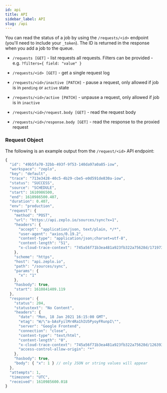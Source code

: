 ```yaml
---
id: api
title: API
sidebar_label: API
slug: /api
---
```


You can read the status of a job by using the `/requests/<id>` endpoint (you'll need to include your `_token`). The ID is returned in the response when you add a job to the queue.

  * `/requests [GET]` - list requests all requests. Filters can be provided - e.g. `?filters={ field: "value" }`
  
  * `/requests/<id> [GET]` - get a single request log

  * `/requests/<id>/inactive [PATCH]` - pause a request, only allowed if job is in `pending` or `active` state
  
  * `/requests/<id>/active [PATCH]` - unpause a request, only allowed if job is in `inactive`

  * `/requests/<id>/request.body [GET]` - read the request body
  
  * `/requests/<id>/response.body [GET]` - read the response to the proxied request


### Request Object

The following is an example output from the `/request/<id>` API endpoint:

```js
{
  "id": "49b5fa70-32bb-493f-9f53-140da97a0a85-iow",
  "workspace": "zeplo",
  "key": "default",
  "trace": "713e3428-40c5-4b29-cbe5-e0d591de830a-iow",
  "status": "SUCCESS",
  "source": "SCHEDULE",
  "start": 1610986500,
  "end": 1610986500.407,
  "duration": 0.407,
  "env": "production",
  "request": {
    "method": "POST",
    "url": "https://api.zeplo.io/sources/sync?x=1",
    "headers": {
      "accept": "application/json, text/plain, */*",
      "user-agent": "axios/0.19.2",
      "content-type": "application/json;charset=utf-8",
      "content-length": "51",
      "x-cloud-trace-context": "745a56f71b3ea481a923fb322a75628d/171973945206328;o=1"
    },
    "scheme": "https",
    "host": "api.zeplo.io",
    "path": "/sources/sync",
    "params": {
      "x": "1"
    },
    "hasbody": true,
    "start": 1610841409.119
  },
  "response": {
    "status": 204,
    "statustext": "No Content",
    "headers": {
      "date": "Mon, 18 Jan 2021 16:15:00 GMT",
      "etag": "W/\"a-bAsFyilMr4Ra1hIU5PyoyFRunpI\"",
      "server": "Google Frontend",
      "connection": "close",
      "content-type": "text/html",
      "content-length": "0",
      "x-cloud-trace-context": "745a56f71b3ea481a923fb322a75628d/12639389939611967624;o=1, 745a56f71b3ea481a923fb322a75628d;o=1",
      "access-control-allow-origin": "*"
    },
    "hasbody": true,
    "body": { "x": 1 } // only JSON or string values will appear
  },
  "attempts": 1,
  "timezone": "UTC",
  "received": 1610985600.018
}
```